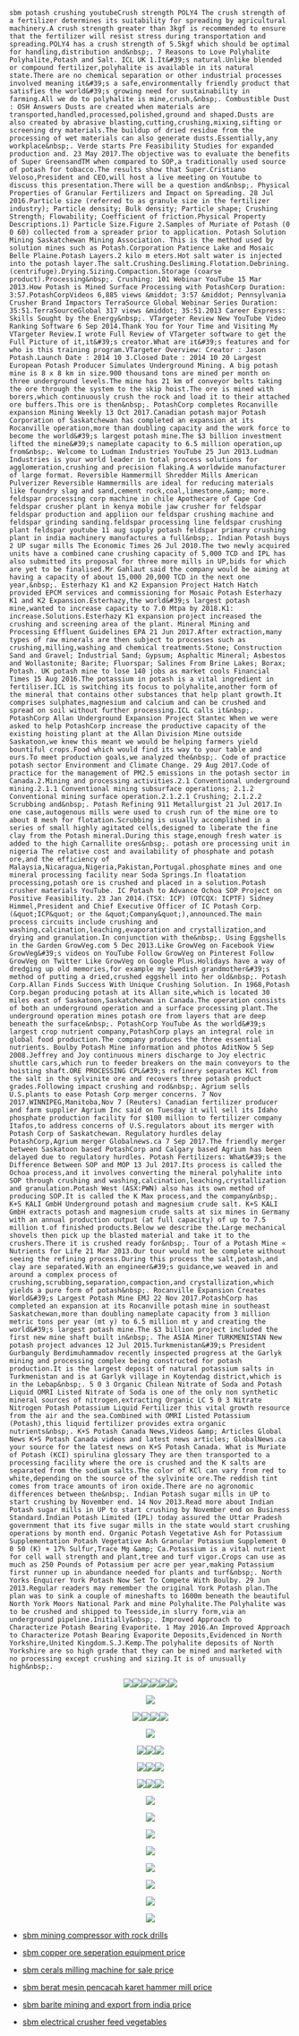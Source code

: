 
```
sbm potash crushing youtubeCrush strength POLY4 The crush strength of a fertilizer determines its suitability for spreading by agricultural machinery.A crush strength greater than 3kgf is recommended to ensure that the fertilizer will resist stress during transportation and spreading.POLY4 has a crush strength of 5.5kgf which should be optimal for handling,distribution and&nbsp;. 7 Reasons to Love Polyhalite Polyhalite,Potash and Salt. ICL UK 1.It&#39;s natural.Unlike blended or compound fertilizer,polyhalite is available in its natural state.There are no chemical separation or other industrial processes involved meaning it&#39;s a safe,environmentally friendly product that satisfies the world&#39;s growing need for sustainability in farming.All we do to polyhalite is mine,crush,&nbsp;. Combustible Dust : OSH Answers Dusts are created when materials are transported,handled,processed,polished,ground and shaped.Dusts are also created by abrasive blasting,cutting,crushing,mixing,sifting or screening dry materials.The buildup of dried residue from the processing of wet materials can also generate dusts.Essentially,any workplace&nbsp;. Verde starts Pre Feasibility Studies for expanded production and. 23 May 2017.The objective was to evaluate the benefits of Super GreensandTM when compared to SOP,a traditionally used source of potash for tobacco.The results show that Super.Cristiano Veloso,President and CEO,will host a live meeting on Youtube to discuss this presentation.There will be a question and&nbsp;. Physical Properties of Granular Fertilizers and Impact on Spreading. 28 Jul 2016.Particle size (referred to as granule size in the fertilizer industry); Particle density; Bulk density; Particle shape; Crushing Strength; Flowability; Coefficient of friction.Physical Property Descriptions.1) Particle Size.Figure 2.Samples of Muriate of Potash (0 0 60) collected from a spreader prior to application. Potash Solution Mining Saskatchewan Mining Association. This is the method used by solution mines such as Potash.Corporation Patience Lake and Mosaic Belle Plaine.Potash Layers.2 kilo m eters.Hot salt water is injected into the potash layer.The salt.Crushing.Desliming.Flotation.Debrining.(centrifuge).Drying.Sizing.Compaction.Storage (coarse product).Processing&nbsp;. Crushing: 101 Webinar YouTube 15 Mar 2013.How Potash is Mined Surface Processing with PotashCorp Duration: 3:57.PotashCorpVideos 6,885 views &middot; 3:57 &middot; Pennsylvania Crusher Brand Impactors TerraSource Global Webinar Series Duration: 35:51.TerraSourceGlobal 317 views &middot; 35:51.2013 Career Express: Skills Sought by the Energy&nbsp;. VTargeter Review New YouTube Video Ranking Software 6 Sep 2014.Thank You for Your Time and Visiting My VTargeter Review.I wrote Full Review of VTargeter software to get the Full Picture of it,it&#39;s creator.What are it&#39;s features and for who is this training program.VTargeter Overview: Creator : Jason Potash.Launch Date : 2014 10 3.Closed Date : 2014 10 20 Largest European Potash Producer Simulates Underground Mining. A big potash mine is 8 x 8 km in size.900 thousand tons are mined per month on three underground levels.The mine has 21 km of conveyor belts taking the ore through the system to the skip hoist.The ore is mined with borers,which continuously crush the rock and load it to their attached ore buffers.This ore is then&nbsp;. PotashCorp completes Rocanville expansion Mining Weekly 13 Oct 2017.Canadian potash major Potash Corporation of Saskatchewan has completed an expansion at its Rocanville operation,more than doubling capacity and the work force to become the world&#39;s largest potash mine.The $3 billion investment lifted the mine&#39;s nameplate capacity to 6.5 million operation,up from&nbsp;. Welcome to Ludman Industries YouTube 25 Jun 2013.Ludman Industries is your world leader in total process solutions for agglomeration,crushing and precision flaking.A worldwide manufacturer of large format. Reversible Hammermill Shredder Mills American Pulverizer Reversible Hammermills are ideal for reducing materials like foundry slag and sand,cement rock,coal,limestone,&amp; more. feldspar processing corp machine in chile Apothecare of Cape Cod feldspar crusher plant in kenya mobile jaw crusher for feldspar feldspar production and appliion our feldspar crushing machine and feldspar grinding sanding.feldspar processing line feldspar crushing plant feldspar youtube 11 aug supply potash feldspar primary crushing plant in india machinery manufactures a full&nbsp;. Indian Potash buys 2 UP sugar mills The Economic Times 26 Jul 2010.The two newly acquired units have a combined cane crushing capacity of 5,000 TCD and IPL has also submitted its proposal for three more mills in UP,bids for which are yet to be finalised.Mr Gahlaut said the company would be aiming at having a capacity of about 15,000 20,000 TCD in the next one year,&nbsp;. Esterhazy K1 and K2 Expansion Project Hatch Hatch provided EPCM services and commissioning for Mosaic Potash Esterhazy K1 and K2 Expansion.Esterhazy,the world&#39;s largest potash mine,wanted to increase capacity to 7.0 Mtpa by 2018.K1: increase.Solutions.Esterhazy K1 expansion project increased the crushing and screening area of the plant. Mineral Mining and Processing Effluent Guidelines EPA 21 Jun 2017.After extraction,many types of raw minerals are then subject to processes such as crushing,milling,washing and chemical treatments.Stone; Construction Sand and Gravel; Industrial Sand; Gypsum; Asphaltic Mineral; Asbestos and Wollastonite; Barite; Fluorspar; Salines From Brine Lakes; Borax; Potash. UK potash mine to lose 140 jobs as market cools Financial Times 15 Aug 2016.The potassium in potash is a vital ingredient in fertiliser.ICL is switching its focus to polyhalite,another form of the mineral that contains other substances that help plant growth.It comprises sulphates,magnesium and calcium and can be crushed and spread on soil without further processing.ICL calls it&nbsp;. PotashCorp Allan Underground Expansion Project Stantec When we were asked to help PotashCorp increase the productive capacity of the existing hoisting plant at the Allan Division Mine outside Saskatoon,we knew this meant we would be helping farmers yield bountiful crops.Food which would find its way to your table and ours.To meet production goals,we analyzed the&nbsp;. Code of practice potash sector Environment and Climate Change. 29 Aug 2017.Code of practice for the management of PM2.5 emissions in the potash sector in Canada.2.Mining and processing activities.2.1 Conventional underground mining.2.1.1 Conventional mining subsurface operations; 2.1.2 Conventional mining surface operation.2.1.2.1 Crushing; 2.1.2.2 Scrubbing and&nbsp;. Potash Refining 911 Metallurgist 21 Jul 2017.In one case,autogenous mills were used to crush run of the mine ore to about 8 mesh for flotation.Scrubbing is usually accomplished in a series of small highly agitated cells,designed to liberate the fine clay from the Potash mineral.During this stage,enough fresh water is added to the high Carnallite ores&nbsp;. potash ore processing unit in nigeria The relative cost and availability of phosphate and potash ore,and the efficiency of Malaysia,Nicaragua,Nigeria,Pakistan,Portugal.phosphate mines and one mineral processing facility near Soda Springs.In floatation processing,potash ore is crushed and placed in a solution.Potash crusher materials YouTube. IC Potash to Advance Ochoa SOP Project on Positive Feasibility. 23 Jan 2014.(TSX: ICP) (OTCQX: ICPTF) Sidney Himmel,President and Chief Executive Officer of IC Potash Corp.(&quot;ICP&quot; or the &quot;Company&quot;),announced.The main process circuits include crushing and washing,calcination,leaching,evaporation and crystallization,and drying and granulation.In conjunction with the&nbsp;. Using Eggshells in the Garden GrowVeg.com 5 Dec 2013.Like GrowVeg on Facebook View GrowVeg&#39;s videos on YouTube Follow GrowVeg on Pinterest Follow GrowVeg on Twitter Like GrowVeg on Google Plus.Holidays have a way of dredging up old memories,for example my Swedish grandmother&#39;s method of putting a dried,crushed eggshell into her old&nbsp;. Potash Corp.Allan Finds Success With Unique Crushing Solution. In 1968,Potash Corp.began producing potash at its Allan site,which is located 30 miles east of Saskatoon,Saskatchewan in Canada.The operation consists of both an underground operation and a surface processing plant.The underground operation mines potash ore from layers that are deep beneath the surface&nbsp;. PotashCorp YouTube As the world&#39;s largest crop nutrient company,PotashCorp plays an integral role in global food production.The company produces the three essential nutrients. Boulby Potash Mine information and photos AditNow 5 Sep 2008.Jeffrey and Joy continuous miners discharge to Joy electric shuttle cars,which run to feeder breakers on the main conveyors to the hoisting shaft.ORE PROCESSING CPL&#39;s refinery separates KCl from the salt in the sylvinite ore and recovers three potash product grades.Following impact crushing and rod&nbsp;. Agrium sells U.S.plants to ease Potash Corp merger concerns. 7 Nov 2017.WINNIPEG,Manitoba,Nov 7 (Reuters) Canadian fertilizer producer and farm supplier Agrium Inc said on Tuesday it will sell its Idaho phosphate production facility for $100 million to fertilizer company Itafos,to address concerns of U.S.regulators about its merger with Potash Corp of Saskatchewan. Regulatory hurdles delay PotashCorp,Agrium merger Globalnews.ca 7 Sep 2017.The friendly merger between Saskatoon based PotashCorp and Calgary based Agrium has been delayed due to regulatory hurdles. Potash Fertilizers: What&#39;s the Difference Between SOP and MOP 13 Jul 2017.Its process is called the Ochoa process,and it involves converting the mineral polyhalite into SOP through crushing and washing,calcination,leaching,crystallization and granulation.Potash West (ASX:PWN) also has its own method of producing SOP.It is called the K Max process,and the company&nbsp;. K+S KALI GmbH Underground potash and magnesium crude salt. K+S KALI GmbH extracts potash and magnesium crude salts at six mines in Germany with an annual production output (at full capacity) of up to 7.5 million t.of finished products.Below we describe the.Large mechanical shovels then pick up the blasted material and take it to the crushers.There it is crushed ready for&nbsp;. Tour of a Potash Mine « Nutrients for Life 21 Mar 2013.Our tour would not be complete without seeing the refining process.During this process the salt,potash,and clay are separated.With an engineer&#39;s guidance,we weaved in and around a complex process of crushing,scrubbing,separation,compaction,and crystallization,which yields a pure form of potash&nbsp;. Rocanville Expansion Creates World&#39;s Largest Potash Mine EMJ 22 Nov 2017.PotashCorp has completed an expansion at its Rocanville potash mine in southeast Saskatchewan,more than doubling nameplate capacity from 3 million metric tons per year (mt y) to 6.5 million mt y and creating the world&#39;s largest potash mine.The $3 billion project included the first new mine shaft built in&nbsp;. The ASIA Miner TURKMENISTAN New potash project advances 12 Jul 2015.Turkmenistan&#39;s President Gurbanguly Berdimuhammadov recently inspected progress at the Garlyk mining and processing complex being constructed for potash production.It is the largest deposit of natural potassium salts in Turkmenistan and is at Garlyk village in Koytendag district,which is in the Lebap&nbsp;. 5 0 3 Organic Chilean Nitrate of Soda and Potash Liquid OMRI Listed Nitrate of Soda is one of the only non synthetic mineral sources of nitrogen,extracting Organic LC 5 0 3 Nitrate Nitrogen Potash Potassium Liquid Fertilizer this vital growth resource from the air and the sea.Combined with OMRI Listed Potassium (Potash),this liquid fertilizer provides extra organic nutrients&nbsp;. K+S Potash Canada News,Videos &amp; Articles Global News K+S Potash Canada videos and latest news articles; GlobalNews.ca your source for the latest news on K+S Potash Canada. What is Muriate of Potash (KCI) spirulina glossary They are then transported to a processing facility where the ore is crushed and the K salts are separated from the sodium salts.The color of KCl can vary from red to white,depending on the source of the sylvinite ore.The reddish tint comes from trace amounts of iron oxide.There are no agronomic differences between the&nbsp;. Indian Potash sugar mills in UP to start crushing by November end. 14 Nov 2013.Read more about Indian Potash sugar mills in UP to start crushing by November end on Business Standard.Indian Potash Limited (IPL) today assured the Uttar Pradesh government that its five sugar mills in the state would start crushing operations by month end. Organic Potash Vegetative Ash for Potassium Supplementation Potash Vegetative Ash Granular Potassium Supplement 0 0 50 (K) + 17% Sulfur,Trace Mg &amp; Ca.Potassium is a vital nutrient for cell wall strength and plant,tree and turf vigor.Crops can use as much as 250 Pounds of Potassium per acre per year,making Potassium first runner up in abundance needed for plants and turf&nbsp;. North Yorks Enquirer York Potash Now Set To Compete With Boulby. 29 Jun 2013.Regular readers may remember the original York Potash plan.The plan was to sink a couple of mineshafts to 1600m beneath the beautiful North York Moors National Park and mine Polyhalite.The Polyhalite was to be crushed and shipped to Teesside,in slurry form,via an underground pipeline.Initially&nbsp;. Improved Approach to Characterize Potash Bearing Evaporite. 1 May 2016.An Improved Approach to Characterize Potash Bearing Evaporite Deposits,Evidenced in North Yorkshire,United Kingdom.S.J.Kemp.The polyhalite deposits of North Yorkshire are so high grade that they can be mined and marketed with no processing except crushing and sizing.It is of unusually high&nbsp;. 
```

<div align="center">
  
<a rel="nofollow" href="https://m.shibang-china.com?f=github&k=sbm+potash+crushing+youtube"><img src="https://static.shibang-china.com/en/l.png"></a><img src="https://static.shibang-china.com/en/hw.png"><a rel="nofollow" href="https://m.shibang-china.com/product/?f=github&k=sbm+potash+crushing+youtube"><img src="https://static.shibang-china.com/en/p.png"></a><a rel="nofollow" href="https://m.shibang-china.com/cases/?f=github&k=sbm+potash+crushing+youtube"><img src="https://static.shibang-china.com/en/c.png"></a><a rel="nofollow" href="https://m.shibang-china.com/news/?f=github&k=sbm+potash+crushing+youtube"><img src="https://static.shibang-china.com/en/n.png"></a><a rel="nofollow" href="https://m.shibang-china.com?f=github&k=sbm+potash+crushing+youtube"><img src="https://static.shibang-china.com/en/m.png"></a>

<a rel="nofollow" href="https://m.shibang-china.com/product/?f=github&k=sbm+potash+crushing+youtube"><img src="https://static.shibang-china.com/en/b.jpg"></a>
  
<a rel="nofollow" href="https://m.shibang-china.com/solution-aggregate.html?f=github&k=sbm+potash+crushing+youtube"><img src="https://static.shibang-china.com/en/a.jpg"></a><a rel="nofollow" href="https://m.shibang-china.com/solution-mine.html?f=github&k=sbm+potash+crushing+youtube"><img src="https://static.shibang-china.com/en/m.jpg"></a><a rel="nofollow" href="https://m.shibang-china.com/solution-mill.html?f=github&k=sbm+potash+crushing+youtube"><img src="https://static.shibang-china.com/en/g.jpg"></a><a rel="nofollow" href="https://m.shibang-china.com/solution-epc.html?f=github&k=sbm+potash+crushing+youtube"><img src="https://static.shibang-china.com/en/e.jpg"></a>

<a rel="nofollow" href="https://m.shibang-china.com/product/?f=github&k=sbm+potash+crushing+youtube"><img src="https://static.shibang-china.com/en/a-p.png"></a>

<a rel="nofollow" href="https://m.shibang-china.com/product/crusher/c6x.html?f=github&k=sbm+potash+crushing+youtube"><img src="https://static.shibang-china.com/en/j.jpg"></a><a rel="nofollow" href="https://m.shibang-china.com/product/crusher/ci5x.html?f=github&k=sbm+potash+crushing+youtube"><img src="https://static.shibang-china.com/en/i.jpg"></a><a rel="nofollow" href="https://m.shibang-china.com/product/crusher/hst.html?f=github&k=sbm+potash+crushing+youtube"><img src="https://static.shibang-china.com/en/c.jpg"></a>

<a rel="nofollow" href="https://m.shibang-china.com/product/mill/mtw.html?f=github&k=sbm+potash+crushing+youtube"><img src="https://static.shibang-china.com/en/mtw.jpg"></a><a rel="nofollow" href="https://m.shibang-china.com/product/mill/scm.html?f=github&k=sbm+potash+crushing+youtube"><img src="https://static.shibang-china.com/en/scm.jpg"></a><a rel="nofollow" href="https://m.shibang-china.com/product/mill/lm.html?f=github&k=sbm+potash+crushing+youtube"><img src="https://static.shibang-china.com/en/lm.jpg"></a>

<a rel="nofollow" href="https://m.shibang-china.com/product/sand/vsi6x.html?f=github&k=sbm+potash+crushing+youtube"><img src="https://static.shibang-china.com/en/6x.jpg"></a><a rel="nofollow" href="https://m.shibang-china.com/product/sand/vu.html?f=github&k=sbm+potash+crushing+youtube"><img src="https://static.shibang-china.com/en/vu.jpg"></a><a rel="nofollow" href="https://m.shibang-china.com/product/mobile/klun.html?f=github&k=sbm+potash+crushing+youtube"><img src="https://static.shibang-china.com/en/k.jpg"></a>

<a rel="nofollow" href="https://m.shibang-china.com/cases/?f=github&k=sbm+potash+crushing+youtube"><img src="https://static.shibang-china.com/en/case.png"></a>

<a rel="nofollow" href="https://m.shibang-china.com/cases/aggregate/202.html?f=github&k=sbm+potash+crushing+youtube"><img src="https://static.shibang-china.com/en/c-1.jpg"></a>

<a rel="nofollow" href="https://m.shibang-china.com/cases/aggregate/203.html?f=github&k=sbm+potash+crushing+youtube"><img src="https://static.shibang-china.com/en/c-2.jpg"></a>

<a rel="nofollow" href="https://m.shibang-china.com/cases/mill/123.html?f=github&k=sbm+potash+crushing+youtube"><img src="https://static.shibang-china.com/en/c-3.jpg"></a>

<a rel="nofollow" href="https://m.shibang-china.com/contact_us.html?f=github&k=sbm+potash+crushing+youtube"><img src="https://static.shibang-china.com/en/contact.png"></a>

<a rel="nofollow" href="https://swt.shibang-china.com/?f=github&k=sbm+potash+crushing+youtube"><img src="https://static.shibang-china.com/en/chat.png"></a>

<a rel="nofollow" href="https://whatsapp.shibangsoft.com/WhatsApp.php?f=github&k=sbm+potash+crushing+youtube"><img src="https://static.shibang-china.com/en/whatsapp.png"></a>

<a rel="nofollow" href="https://m.shibang-china.com/?f=github&k=sbm+potash+crushing+youtube"><img src="https://static.shibang-china.com/en/website.png"></a>

</div>


* [sbm mining compressor with rock drills](sbm%20mining%20compressor%20with%20rock%20drills.md)

* [sbm copper ore seperation equipment price](sbm%20copper%20ore%20seperation%20equipment%20price.md)

* [sbm cerals milling machine for sale price](sbm%20cerals%20milling%20machine%20for%20sale%20price.md)

* [sbm berat mesin pencacah karet hammer mill price](sbm%20berat%20mesin%20pencacah%20karet%20hammer%20mill%20price.md)

* [sbm barite mining and export from india price](sbm%20barite%20mining%20and%20export%20from%20india%20price.md)

* [sbm electrical crusher feed vegetables](sbm%20electrical%20crusher%20feed%20vegetables.md)